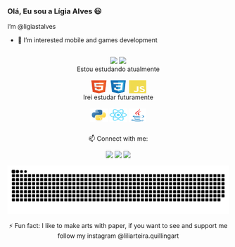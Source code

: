 ### Olá, Eu sou a Lígia Alves 😃

I’m @ligiastalves
- 💖 I’m interested mobile and games development

##

<div align="center">
  <a href="https://github.com/ligiastalves"></a>
  <img height="180em" src="https://github-readme-stats.vercel.app/api?username=ligiastalves&show_icons=true&theme=dracula&include_all_commits=true&count_private=true"/>
  <img height="180em" src="https://github-readme-stats.vercel.app/api/top-langs/?username=ligiastalves&layout=compact&langs_count=7&theme=dracula"/>
</div>

<div align="center">
Estou estudando atualmente
<div style="display: inline_block"><br>
  <img align="center" alt="Lili-HTML" height="30" width="40" src="https://raw.githubusercontent.com/devicons/devicon/master/icons/html5/html5-original.svg">
  <img align="center" alt="Lili-CSS" height="30" width="40" src="https://raw.githubusercontent.com/devicons/devicon/master/icons/css3/css3-original.svg">
  <img align="center" alt="Lili-Js" height="30" width="40" src="https://raw.githubusercontent.com/devicons/devicon/master/icons/javascript/javascript-plain.svg">
 
<div align="center">
Irei estudar futuramente
<div style="display: inline_block"><br>
  <img align="center" alt="Lili-Python" height="30" width="40" src="https://raw.githubusercontent.com/devicons/devicon/master/icons/python/python-original.svg">
  <img align="center" alt="Lili-React" height="30" width="40" src="https://raw.githubusercontent.com/devicons/devicon/master/icons/react/react-original.svg">
  <img align="center" alt="Lili-Java" height="30" width="40" src="https://raw.githubusercontent.com/devicons/devicon/master/icons/java/java-original.svg">
  </div>
  
  ##
  
 <div align="center">
  📫 Connect with me:
  
  <a href="https://instagram.com/ligiastalves" target="_blank"><img src="https://img.shields.io/badge/-Instagram-%23E4405F?style=for-the-badge&logo=instagram&logoColor=white" target="_blank"></a>
 	<a href = "mailto:ligia.stalves@gmail.com"><img src="https://img.shields.io/badge/-Gmail-%23333?style=for-the-badge&logo=gmail&logoColor=white" target="_blank"></a>
  <a href="https://www.linkedin.com/in/ligiastalves/" target="_blank"><img src="https://img.shields.io/badge/-LinkedIn-%230077B5?style=for-the-badge&logo=linkedin&logoColor=white" target="_blank"></a> 
 
 
  ![Snake animation](https://github.com/ellen2121/ellen2121/blob/output/github-contribution-grid-snake.svg)
 </div>
 
 ⚡ Fun fact: I like to make arts with paper, if you want to see and support me follow my instagram @liliarteira.quillingart
